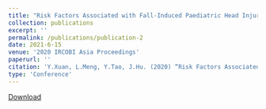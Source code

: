 ```yaml
---
title: "Risk Factors Associated with Fall‐Induced Paediatric Head Injuries for Children 0‐3 Years Old "
collection: publications
excerpt: ''
permalink: /publications/publication-2
date: 2021-6-15
venue: '2020 IRCOBI Asia Proceedings'
paperurl: ''
citation: 'Y.Xuan, L.Meng, Y.Tao, J.Hu. (2020) “Risk Factors Associated with Fall-Induced Paediatric Head Injuries for Children 0-3 Years Old” IRCOBI Asia Conference, Beijing, China.'
type: 'Conference'
---
```


[Download](https://www.ircobi.org/wordpress/downloads/irc20-asia/pdf-files/2046a.pdf)

